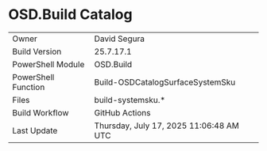 ﻿# OSD.Build Catalog

| | |
|-|-|
| Owner | David Segura |
| Build Version | 25.7.17.1 |
| PowerShell Module | OSD.Build |
| PowerShell Function | Build-OSDCatalogSurfaceSystemSku |
| Files | build-systemsku.* |
| Build Workflow | GitHub Actions |
| Last Update | Thursday, July 17, 2025 11:06:48 AM UTC |
